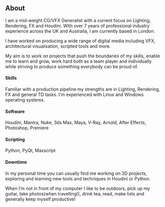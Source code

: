 ## About

I am a mid-weight CG/VFX Generalist with a current focus on Lighting, Rendering, 
FX and Houdini. With over 7 years of professional industry experience across 
the UK and Australia, I am currently based in London.

I have worked on producing a wide range of digital media including VFX, 
architectural visualisation, scripted tools and more.

My aim is to work on projects that push the boundaries of my skills, enable me 
to learn and grow, work hard both as a team player and individually while 
striving to produce something everybody can be proud of.

#### Skills

Familiar with a production pipeline my strengths are in Lighting, Rendering, FX 
and general TD tasks. I'm experienced with Linux and Windows operating systems. 

#### Software

Houdini, Mantra, Nuke, 3ds Max, Maya, V-Ray, Arnold, After Effects, Photoshop, Premiere

#### Scripting

Python, PyQt, Maxscript

#### Downtime

In my personal time you can usually find me working on 3D projects, exploring 
and learning new tools and techniques in Houdini or Python.

When I’m not in front of my computer I like to be outdoors, pick up my 
guitar, take photos(when travelling!), drink tea, read, make lists and generally 
keep myself productive!
